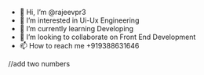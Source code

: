 - 👋 Hi, I’m @rajeevpr3
- 👀 I’m interested in Ui-Ux Engineering
- 🌱 I’m currently learning Developing
- 💞️ I’m looking to collaborate on Front End Development
- 📫 How to reach me +919388631646

//add two numbers

<!---
rajeevpr3/rajeevpr3 is a ✨ special ✨ repository because its `README.md` (this file) appears on your GitHub profile.
You can click the Preview link to take a look at your changes.
--->
